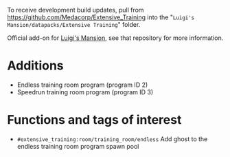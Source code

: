 To receive development build updates, pull from https://github.com/Medacorp/Extensive_Training into the "`Luigi's Mansion/datapacks/Extensive Training`" folder.

Official add-on for [Luigi's Mansion](https://github.com/Medacorp/Luigi-s-Mansion), see that repository for more information.

# Additions
* Endless training room program (program ID 2)
* Speedrun training room program (program ID 3)

# Functions and tags of interest
* `#extensive_training:room/training_room/endless` Add ghost to the endless training room program spawn pool
